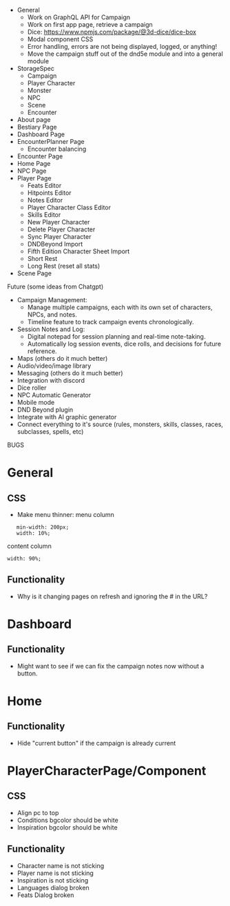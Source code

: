 
- General
  - Work on GraphQL API for Campaign
  - Work on first app page, retrieve a campaign
  - Dice: https://www.npmjs.com/package/@3d-dice/dice-box
  - Modal component CSS
  - Error handling, errors are not being displayed, logged, or anything!
  - Move the campaign stuff out of the dnd5e module and into a general module
- StorageSpec 
  - Campaign
  - Player Character
  - Monster
  - NPC
  - Scene
  - Encounter
- About page
- Bestiary Page
- Dashboard Page
- EncounterPlanner Page
  - Encounter balancing
- Encounter Page
- Home Page
- NPC Page
- Player Page
  - Feats Editor
  - Hitpoints Editor
  - Notes Editor
  - Player Character Class Editor
  - Skills Editor
  - New Player Character
  - Delete Player Character
  - Sync Player Character
  - DNDBeyond Import
  - Fifth Edition Character Sheet Import
  - Short Rest
  - Long Rest (reset all stats)
- Scene Page

Future (some ideas from Chatgpt)
- Campaign Management:
  - Manage multiple campaigns, each with its own set of characters, NPCs, and notes.
  - Timeline feature to track campaign events chronologically.
- Session Notes and Log:
  - Digital notepad for session planning and real-time note-taking.
  - Automatically log session events, dice rolls, and decisions for future reference.
- Maps (others do it much better)
- Audio/video/image library
- Messaging (others do it much better)
- Integration with discord
- Dice roller
- NPC Automatic Generator
- Mobile mode
- DND Beyond plugin
- Integrate with AI graphic generator
- Connect everything to it's source (rules, monsters, skills, classes, races, subclasses, spells, etc)


BUGS
# General
## CSS
- Make menu thinner:
menu column
```
   min-width: 200px;
   width: 10%;
 ```
content column
```
width: 90%;
```
## Functionality
- Why is it changing pages on refresh and ignoring the # in the URL?
# Dashboard
## Functionality
- Might want to see if we can fix the campaign notes now without a button.
# Home
## Functionality
- Hide "current button" if the campaign is already current
# PlayerCharacterPage/Component
## CSS
- Align pc to top
- Conditions bgcolor should be white
- Inspiration bgcolor should be white
## Functionality
- Character name is not sticking
- Player name is not sticking
- Inspiration is not sticking
- Languages dialog broken
- Feats Dialog broken

